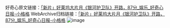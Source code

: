好奇心原文链接：[「新片」好莱坞大片月《银河护卫队》开路，87分_娱乐_好奇心日报-小格格](https://www.qdaily.com/articles/2761.html)
WebArchive归档链接：[「新片」好莱坞大片月《银河护卫队》开路，87分_娱乐_好奇心日报-小格格](http://web.archive.org/web/20190623151411/https://www.qdaily.com/articles/2761.html)
![image](http://ww3.sinaimg.cn/large/007d5XDply1g3v6iv6thrj30u03m8hdt)